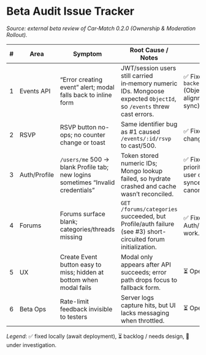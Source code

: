 # Beta Audit Issue Tracker

_Source: external beta review of Car‑Match 0.2.0 (Ownership & Moderation Rollout)._

| # | Area | Symptom | Root Cause / Notes | Status | Fix / Next Step |
|---|------|---------|--------------------|--------|-----------------|
| 1 | Events API | “Error creating event” alert; modal falls back to inline form | JWT/session users still carried in‑memory numeric IDs. Mongoose expected `ObjectId`, so `/events` threw cast errors. | ✅ Fixed in `backend/server.js` (ObjectId alignment + user sync). | Deploy backend, retest create/edit/delete/ensure-thread. |
| 2 | RSVP | RSVP button no-ops; no counter change or toast | Same identifier bug as #1 caused `/events/:id/rsvp` to cast/500. | ✅ Fixed (same changes). | Verify RSVP / cancel flows update counts + UI feedback. |
| 3 | Auth/Profile | `/users/me` 500 → blank Profile tab; new logins sometimes “Invalid credentials” | Token stored numeric IDs; Mongo lookup failed, so hydrate crashed and cache wasn’t reconciled. | ✅ Fixed (login prioritises Mongo, user cache synced, token IDs canonical). | Smoke profile load, ensure edit/save works. |
| 4 | Forums | Forums surface blank; categories/threads missing | `GET /forums/categories` succeeded, but Profile/auth failure (see #3) short-circuited forum initialization. | ✅ Fixed via Auth/ObjectId work. | Confirm category list populates, thread open works after deploy. |
| 5 | UX | Create Event button easy to miss; hidden at bottom when modal fails | Modal only appears after API succeeds; error path drops focus to fallback form. | ⏳ Open | Add visible floating “Create event” CTA + inline error banner. |
| 6 | Beta Ops | Rate-limit feedback invisible to testers | Server logs capture hits, but UI lacks messaging when throttled. | ⏳ Open | Surface toast/banner when 429 responses returned; document expected thresholds. |

_Legend_: ✅ fixed locally (await deployment), ⏳ backlog / needs design, 🔄 under investigation.

